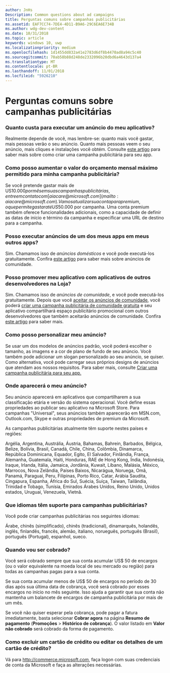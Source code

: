 ```yaml
---
author: JnHs
Description: Common questions about ad campaigns
title: Perguntas comuns sobre campanhas publicitárias
ms.assetid: EAF7CC74-7DE4-4D11-B9A6-29C6EA6E734B
ms.author: wdg-dev-content
ms.date: 10/31/2018
ms.topic: article
keywords: windows 10, uwp
ms.localizationpriority: medium
ms.openlocfilehash: 1d1455dd832a41e2783d6df8b4470ad8a94c5c40
ms.sourcegitcommit: 70ab58b88d248de2332096b20dbd6a4643d137a4
ms.translationtype: MT
ms.contentlocale: pt-BR
ms.lasthandoff: 11/01/2018
ms.locfileid: "5926210"
---
```

# <a name="common-questions-about-ad-campaigns"></a>Perguntas comuns sobre campanhas publicitárias

### <a name="how-much-does-it-cost-to-run-an-ad-for-my-app"></a>Quanto custa para executar um anúncio do meu aplicativo?

Realmente depende de você, mas lembre-se: quanto mais você gastar, mais pessoas verão o seu anúncio. Quanto mais pessoas veem o seu anúncio, mais cliques e instalações você obtém. Consulte [este artigo](create-an-ad-campaign-for-your-app.md) para saber mais sobre como criar uma campanha publicitária para seu app.

### <a name="how-can-i-increase-the-maximum-monthly-budget-amount-allowed-for-my-ad-campaign"></a>Como posso aumentar o valor do orçamento mensal máximo permitido para minha campanha publicitária?

Se você pretende gastar mais de US$10.000 por mês em suas campanhas publicitárias, entre em contato com [aiacare@microsoft.com](mailto:aiacare@microsoft.com). Vamos atualizar sua conta para premium, o que permite gastar até US$50.000 por campanha. Uma conta premium também oferece funcionalidades adicionais, como a capacidade de definir as datas de início e término da campanha e especificar uma URL de destino para a campanha.

### <a name="can-i-run-ads-for-one-of-my-apps-in-my-other-apps"></a>Posso executar anúncios de um dos meus apps em meus outros apps?

Sim. Chamamos isso de *anúncios domésticos* e você pode executá-los gratuitamente. Confira [este artigo](about-house-ads.md) para saber mais sobre anúncios de comunidade.

### <a name="can-i-cross-promote-my-app-with-apps-from-other-developers-in-the-store"></a>Posso promover meu aplicativo com aplicativos de outros desenvolvedores na Loja?

Sim. Chamamos isso de *anúncios de comunidade*, e você pode executá-los gratuitamente. Depois que você [aceitar os anúncios de comunidade](about-community-ads.md#opt-in-to-community-ads), você poderá [criar uma campanha publicitária de comunidade gratuita](create-an-ad-campaign-for-your-app.md) e seu aplicativo compartilhará espaço publicitário promocional com outros desenvolvedores que também aceitarão anúncios de comunidade. Confira [este artigo](about-community-ads.md) para saber mais.

### <a name="how-can-i-customize-my-ad"></a>Como posso personalizar meu anúncio?

Se usar um dos modelos de anúncios padrão, você poderá escolher o tamanho, as imagens e a cor de plano de fundo de seu anúncio. Você também pode adicionar um slogan personalizado ao seu anúncio, se quiser. Como alternativa, você pode carregar seus próprios designs de anúncios que atendam aos nossos requisitos. Para saber mais, consulte [Criar uma campanha publicitária para seu app.](create-an-ad-campaign-for-your-app.md)

### <a name="where-will-my-ad-appear"></a>Onde aparecerá o meu anúncio?

Seu anúncio aparecerá em aplicativos que compartilharem a sua classificação etária e versão do sistema operacional. Você define essas propriedades ao publicar seu aplicativo na Microsoft Store. Para campanhas "Universal", seus anúncios também aparecerão em MSN.com, Outlook.com, Skype e outras propriedades de premium da Microsoft.

As campanhas publicitárias atualmente têm suporte nestes países e regiões:

Argélia, Argentina, Austrália, Áustria, Bahamas, Bahrein, Barbados, Bélgica, Belize, Bolívia, Brasil, Canadá, Chile, China, Colômbia, Dinamarca, República Dominicana, Equador, Egito, El Salvador, Finlândia, França, Alemanha, Guatemala, Haiti, Honduras, RAE de Hong Kong, Índia, Indonésia, Iraque, Irlanda, Itália, Jamaica, Jordânia, Kuwait, Líbano, Malásia, México, Marrocos, Nova Zelândia, Países Baixos, Nicarágua, Noruega, Omã, Panamá, Paraguai, Peru, Filipinas, Porto Rico, Catar, Arábia Saudita, Cingapura, Espanha, África do Sul, Suécia, Suíça, Taiwan, Tailândia, Trinidad e Tobago, Tunísia, Emirados Árabes Unidos, Reino Unido, Unidos estados, Uruguai, Venezuela, Vietnã.

### <a name="what-languages-are-supported-for-ad-campaigns"></a>Que idiomas têm suporte para campanhas publicitárias?

Você pode criar campanhas publicitárias nos seguintes idiomas:

Árabe, chinês (simplificado), chinês (tradicional), dinamarquês, holandês, inglês, finlandês, francês, alemão, italiano, norueguês, português (Brasil), português (Portugal), espanhol, sueco.

### <a name="when-will-i-be-billed"></a>Quando vou ser cobrado?

Você será cobrado sempre que sua conta acumular US$ 50 de encargos (ou o valor equivalente na moeda local de seu mercado ou região) para todas as campanhas pagas para a sua conta.

Se sua conta acumular menos de US$ 50 de encargos no período de 30 dias após sua última data de cobrança, você será cobrado por esses encargos no início no mês seguinte. Isso ajuda a garantir que sua conta não mantenha um balancete de encargos de campanha publicitária por mais de um mês.

Se você não quiser esperar pela cobrança, pode pagar a fatura imediatamente, basta selecionar **Cobrar agora** na página **Resumo de pagamento** (**Promoções** > **Histórico de cobrança**). O valor listado em **Valor não cobrado** será cobrado da forma de pagamento.

### <a name="how-do-i-delete-a-credit-card-or-edit-the-details-of-a-credit-card"></a>Como excluir um cartão de crédito ou editar os detalhes de um cartão de crédito?

Vá para <http://commerce.microsoft.com>, faça logon com suas credenciais de conta da Microsoft e faça as alterações necessárias.


